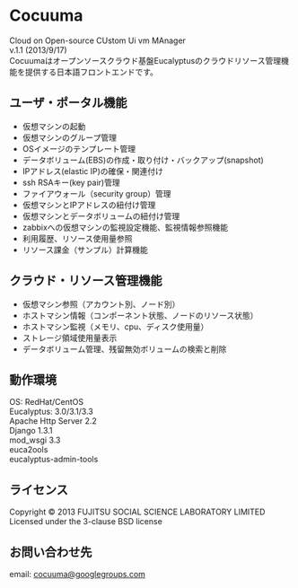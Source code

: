 Cocuuma
======================
Cloud on Open-source CUstom Ui vm MAnager  
v.1.1 (2013/9/17)  
Cocuumaはオープンソースクラウド基盤Eucalyptusのクラウドリソース管理機能を提供する日本語フロントエンドです。


ユーザ・ポータル機能
------

+ 仮想マシンの起動
+ 仮想マシンのグループ管理
+ OSイメージのテンプレート管理
+ データボリューム(EBS)の作成・取り付け・バックアップ(snapshot)
+ IPアドレス(elastic IP)の確保・関連付け
+ ssh RSAキー(key pair)管理
+ ファイアウォール（security group）管理
+ 仮想マシンとIPアドレスの紐付け管理
+ 仮想マシンとデータボリュームの紐付け管理
+ zabbixへの仮想マシンの監視設定機能、監視情報参照機能
+ 利用履歴、リソース使用量参照
+ リソース課金（サンプル）計算機能


クラウド・リソース管理機能
------

+ 仮想マシン参照（アカウント別、ノード別）
+ ホストマシン情報（コンポーネント状態、ノードのリソース状態）
+ ホストマシン監視（メモリ、cpu、ディスク使用量）
+ ストレージ領域使用量表示
+ データボリューム管理、残留無効ボリュームの検索と削除

動作環境
------
OS: RedHat/CentOS  
Eucalyptus: 3.0/3.1/3.3  
Apache Http Server 2.2  
Django 1.3.1  
mod_wsgi 3.3  
euca2ools  
eucalyptus-admin-tools  

ライセンス
----------
Copyright &copy; 2013 FUJITSU SOCIAL SCIENCE LABORATORY LIMITED  
Licensed under the 3-clause BSD license  

お問い合わせ先
------
email: cocuuma@googlegroups.com


